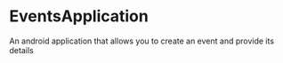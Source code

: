 # EventsApplication
An android application that allows you to create an event and provide its details
